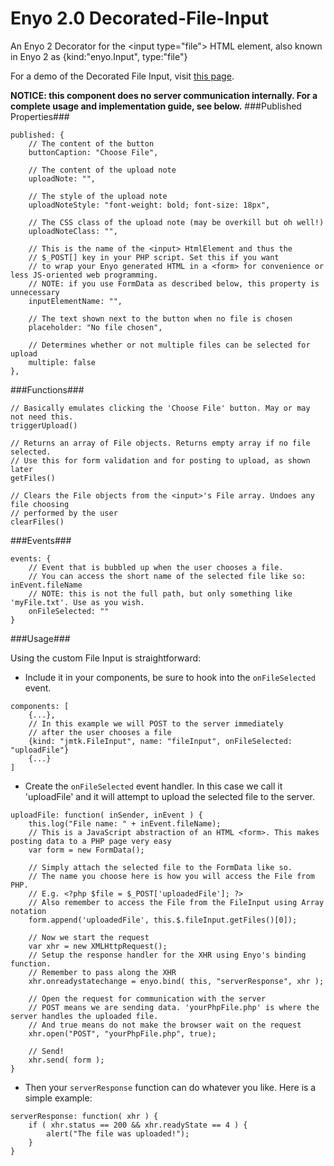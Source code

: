 Enyo 2.0 Decorated-File-Input
=============================

An Enyo 2 Decorator for the &lt;input type="file"> HTML element, also known in Enyo 2 as {kind:"enyo.Input", type:"file"}

For a demo of the Decorated File Input, visit <a href="http://jmtk.co/#fileinput">this page</a>.

<b>NOTICE: this component does no server communication internally. For a complete usage and implementation guide, see below.</b>
###Published Properties###
    
```
published: {
    // The content of the button
    buttonCaption: "Choose File",

    // The content of the upload note
    uploadNote: "",

	// The style of the upload note
    uploadNoteStyle: "font-weight: bold; font-size: 18px",
    
	// The CSS class of the upload note (may be overkill but oh well!)
    uploadNoteClass: "",
    
	// This is the name of the <input> HtmlElement and thus the
    // $_POST[] key in your PHP script. Set this if you want
    // to wrap your Enyo generated HTML in a <form> for convenience or less JS-oriented web programming.
    // NOTE: if you use FormData as described below, this property is unnecessary
    inputElementName: "",
    
	// The text shown next to the button when no file is chosen
    placeholder: "No file chosen",
    
    // Determines whether or not multiple files can be selected for upload
    multiple: false
},

```

###Functions###
```
// Basically emulates clicking the 'Choose File' button. May or may not need this.
triggerUpload()

// Returns an array of File objects. Returns empty array if no file selected.
// Use this for form validation and for posting to upload, as shown later
getFiles()

// Clears the File objects from the <input>'s File array. Undoes any file choosing
// performed by the user
clearFiles()
```

###Events###
```
events: {
	// Event that is bubbled up when the user chooses a file.
	// You can access the short name of the selected file like so: inEvent.fileName
	// NOTE: this is not the full path, but only something like 'myFile.txt'. Use as you wish.
	onFileSelected: ""
}
```

###Usage###

Using the custom File Input is straightforward:

* Include it in your components, be sure to hook into the `onFileSelected` event.

```
components: [
    {...},
    // In this example we will POST to the server immediately
    // after the user chooses a file
    {kind: "jmtk.FileInput", name: "fileInput", onFileSelected: "uploadFile"}
	{...}
]
```

* Create the `onFileSelected` event handler. In this case we call it 'uploadFile' and it will attempt to upload the selected file to the server.

```
uploadFile: function( inSender, inEvent ) {
	this.log("File name: " + inEvent.fileName);
	// This is a JavaScript abstraction of an HTML <form>. This makes posting data to a PHP page very easy
	var form = new FormData();

	// Simply attach the selected file to the FormData like so.
	// The name you choose here is how you will access the File from PHP.
	// E.g. <?php $file = $_POST['uploadedFile']; ?>
	// Also remember to access the File from the FileInput using Array notation
	form.append('uploadedFile', this.$.fileInput.getFiles()[0]);
	
	// Now we start the request
	var xhr = new XMLHttpRequest();
	// Setup the response handler for the XHR using Enyo's binding function.
	// Remember to pass along the XHR
	xhr.onreadystatechange = enyo.bind( this, "serverResponse", xhr );
	
	// Open the request for communication with the server
	// POST means we are sending data. 'yourPhpFile.php' is where the server handles the uploaded file.
	// And true means do not make the browser wait on the request
	xhr.open("POST", "yourPhpFile.php", true);
	
	// Send!
	xhr.send( form );
}
```

* Then your `serverResponse` function can do whatever you like. Here is a simple example:

```
serverResponse: function( xhr ) {
    if ( xhr.status == 200 && xhr.readyState == 4 ) {
    	alert("The file was uploaded!");
    }
}
```
